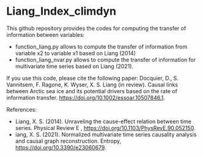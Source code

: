 # Liang_Index_climdyn

This github repository provides the codes for computing the transfer of information between variables:
- function_liang.py allows to compute the transfer of information from variable x2 to variable x1 based on Liang (2014)
- function_liang_nvar.py allows to compute the transfer of information for multivariate time series based on Liang (2021).

If you use this code, please cite the following paper:
Docquier, D., S. Vannitsem, F. Ragone, K. Wyser, X. S. Liang (in review). Causal links between Arctic sea ice and its potential drivers based on the rate of information transfer. https://doi.org/10.1002/essoar.10507846.1.

References:
- Liang, X. S. (2014). Unraveling the cause-effect relation between time series. Physical Review E , https://doi.org/10.1103/PhysRevE.90.052150.
- iang, X. S. (2021). Normalized multivariate time series causality analysis and causal graph reconstruction. Entropy, https://doi.org/10.3390/e23060679.
